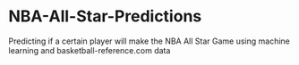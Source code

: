 # NBA-All-Star-Predictions

Predicting if a certain player will make the NBA All Star Game using machine learning and basketball-reference.com data
